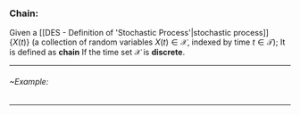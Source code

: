 ### Chain:
Given a [[DES - Definition of 'Stochastic Process'|stochastic process]] $\left\{ X(t) \right\}$ (a collection of random variables $X(t) \in \mathcal{X}$, indexed by time $t \in \mathcal{T}$);
It is defined as **chain** If the time set $\mathcal{X}$ is **discrete**.

---
###### ~Example: 

---